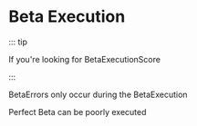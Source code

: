 # <beta>Beta Execution</beta>

::: tip

If you're looking for BetaExecutionScore

:::

BetaErrors only occur during the BetaExecution

Perfect Beta can be poorly executed
